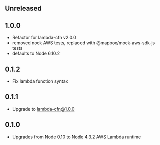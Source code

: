## Unreleased

## 1.0.0

* Refactor for lambda-cfn v2.0.0
* removed nock AWS tests, replaced with @mapbox/mock-aws-sdk-js tests
* defaults to Node 6.10.2

## 0.1.2

* Fix lambda function syntax

## 0.1.1

* Upgrade to lambda-cfn@1.0.0

## 0.1.0

* Upgrades from Node 0.10 to Node 4.3.2 AWS Lambda runtime
